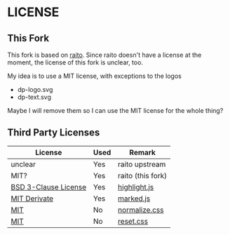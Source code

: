 LICENSE
=======

## This Fork

This fork is based on [raito](https://github.com/arnaudsm/raito).
Since raito doesn't have a license at the moment, the license of this
fork is unclear, too.

My idea is to use a MIT license, with exceptions to the logos

- dp-logo.svg
- dp-text.svg

Maybe I will remove them so I can use the MIT license for the whole thing?

## Third Party Licenses

License                                                                              | Used | Remark
-------------------------------------------------------------------------------------|------|---------------
unclear                                                                              | Yes  | raito upstream
MIT?                                                                                 | Yes  | raito (this fork)
[BSD 3-Clause License](https://github.com/highlightjs/highlight.js/blob/main/LICENSE)| Yes  | [highlight.js](https://github.com/highlightjs/highlight.js)
[MIT Derivate](https://github.com/markedjs/marked/blob/master/LICENSE.md)            | Yes  | [marked.js](https://github.com/markedjs/marked)
[MIT](https://github.com/necolas/normalize.css/blob/master/LICENSE.md)               | No   | [normalize.css](https://necolas.github.io/normalize.css/)
[MIT](https://github.com/hankchizljaw/modern-css-reset/blob/master/LICENSE)          | No   | [reset.css](https://github.com/hankchizljaw/modern-css-reset)
